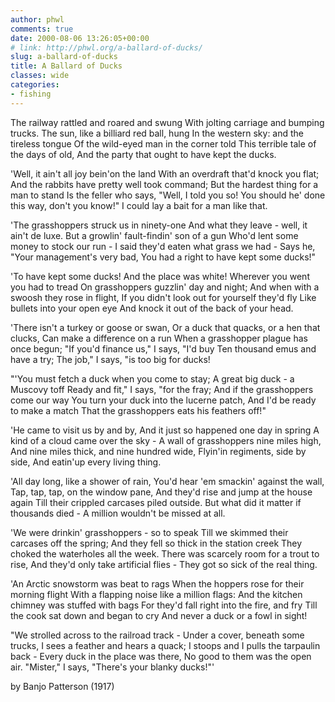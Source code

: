 ```yaml
---
author: phwl
comments: true
date: 2000-08-06 13:26:05+00:00
# link: http://phwl.org/a-ballard-of-ducks/
slug: a-ballard-of-ducks
title: A Ballard of Ducks
classes: wide
categories:
- fishing
---
```


The railway rattled and roared and swung
With jolting carriage and bumping trucks.
The sun, like a billiard red ball, hung
In the western sky: and the tireless tongue
Of the wild-eyed man in the corner told
This terrible tale of the days of old,
And the party that ought to have kept the ducks.
<!-- more -->

'Well, it ain't all joy bein'on the land
With an overdraft that'd knock you flat;
And the rabbits have pretty well took command;
But the hardest thing for a man to stand
Is the feller who says, "Well, I told you so!
You should he' done this way, don't you know!"
I could lay a bait for a man like that.

'The grasshoppers struck us in ninety-one
And what they leave - well, it ain't de luxe.
But a growlin' fault-findin' son of a gun
Who'd lent some money to stock our run -
I said they'd eaten what grass we had -
Says he, "Your management's very bad,
You had a right to have kept some ducks!"

'To have kept some ducks! And the place was white!
Wherever you went you had to tread
On grasshoppers guzzlin' day and night;
And when with a swoosh they rose in flight,
If you didn't look out for yourself they'd fly
Like bullets into your open eye
And knock it out of the back of your head.

'There isn't a turkey or goose or swan,
Or a duck that quacks, or a hen that clucks,
Can make a difference on a run
When a grasshopper plague has once begun;
"If you'd finance us," I says, "I'd buy
Ten thousand emus and have a try;
The job," I says, "is too big for ducks!

"'You must fetch a duck when you come to stay;
A great big duck - a Muscovy toff
Ready and fit," I says, "for the fray;
And if the grasshoppers come our way
You turn your duck into the lucerne patch,
And I'd be ready to make a match
That the grasshoppers eats his feathers off!"

'He came to visit us by and by,
And it just so happened one day in spring
A kind of a cloud came over the sky -
A wall of grasshoppers nine miles high,
And nine miles thick, and nine hundred wide,
Flyin'in regiments, side by side,
And eatin'up every living thing.

'All day long, like a shower of rain,
You'd hear 'em smackin' against the wall,
Tap, tap, tap, on the window pane,
And they'd rise and jump at the house again
Till their crippled carcases piled outside.
But what did it matter if thousands died -
A million wouldn't be missed at all.

'We were drinkin' grasshoppers - so to speak
Till we skimmed their carcases off the spring;
And they fell so thick in the station creek
They choked the waterholes all the week.
There was scarcely room for a trout to rise,
And they'd only take artificial flies -
They got so sick of the real thing.

'An Arctic snowstorm was beat to rags
When the hoppers rose for their morning flight
With a flapping noise like a million flags:
And the kitchen chimney was stuffed with bags
For they'd fall right into the fire, and fry
Till the cook sat down and began to cry
And never a duck or a fowl in sight!

"We strolled across to the railroad track -
Under a cover, beneath some trucks,
I sees a feather and hears a quack;
I stoops and I pulls the tarpaulin back -
Every duck in the place was there,
No good to them was the open air.
"Mister," I says, "There's your blanky ducks!"'

by Banjo Patterson (1917)
